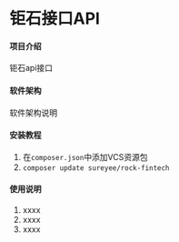 # 钜石接口API

#### 项目介绍
钜石api接口

#### 软件架构
软件架构说明


#### 安装教程

1. 在`composer.json`中添加VCS资源包
2. `composer update sureyee/rock-fintech`

#### 使用说明

1. xxxx
2. xxxx
3. xxxx
